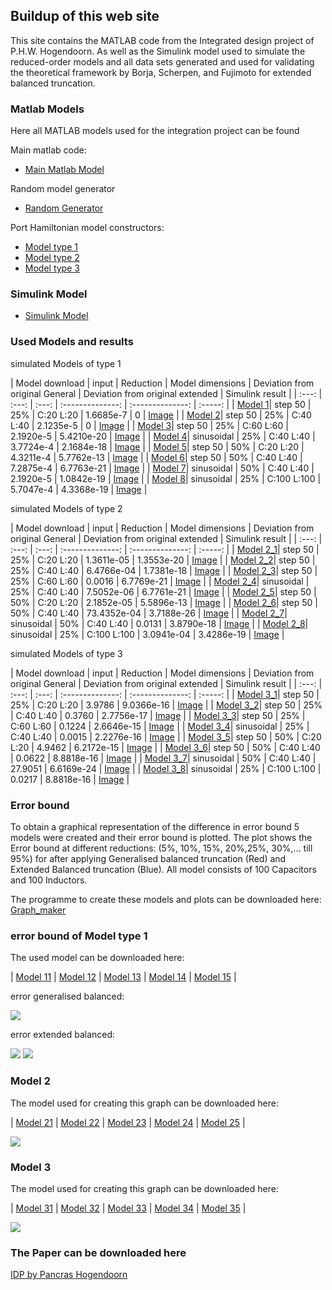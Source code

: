 ## Buildup of this web site

This site contains the MATLAB code from the Integrated design project of P.H.W. Hogendoorn. As well as the Simulink model used to simulate the reduced-order models and all data sets generated and used for validating the theoretical framework by Borja, Scherpen, and Fujimoto for extended balanced truncation.

### Matlab Models

Here all MATLAB models used for the integration project can be found

Main matlab code:
- [Main Matlab Model](https://github.com/PHW-H/IDP_extended_balanced_truncation/raw/main/RLC_system_Pancras_version.m)

Random model generator
- [Random Generator](https://github.com/PHW-H/IDP_extended_balanced_truncation/raw/main/Random_model_generator.m)

Port Hamiltonian model constructors:
- [Model type 1](https://github.com/PHW-H/IDP_extended_balanced_truncation/raw/main/Modeltype41.m)
- [Model type 2](https://github.com/PHW-H/IDP_extended_balanced_truncation/raw/main/Modeltype42.m)
- [Model type 3](https://github.com/PHW-H/IDP_extended_balanced_truncation/raw/main/Modeltype43.m)


### Simulink Model 

- [Simulink Model](balanced_modelreduction_rlc.slx)

### Used Models and results

simulated Models of type 1

| Model download | input | Reduction |  Model dimensions | Deviation from original General | Deviation from original extended | Simulink result |
| :---: | :---: | :---: | :--------------: | :--------------: | :-----: |
| [Model 1](https://github.com/PHW-H/IDP_extended_balanced_truncation/raw/main/Model_1.mat)| step 50 | 25% | C:20 L:20 | 1.6685e-7 | 0 | [Image](https://github.com/PHW-H/IDP_extended_balanced_truncation/raw/main/Model_1.png) |
| [Model 2](https://github.com/PHW-H/IDP_extended_balanced_truncation/raw/main/Model_2.mat)| step 50 | 25% | C:40 L:40 | 2.1235e-5 | 0 | [Image](https://github.com/PHW-H/IDP_extended_balanced_truncation/raw/main/Model_2.png) |
| [Model 3](https://github.com/PHW-H/IDP_extended_balanced_truncation/raw/main/Model_3.mat)| step 50 | 25% | C:60 L:60 | 2.1920e-5 | 5.4210e-20 | [Image](https://github.com/PHW-H/IDP_extended_balanced_truncation/raw/main/Model_3.png) |
| [Model 4](https://github.com/PHW-H/IDP_extended_balanced_truncation/raw/main/Model_4.mat)| sinusoidal | 25% | C:40 L:40 | 3.7724e-4 | 2.1684e-18 | [Image](https://github.com/PHW-H/IDP_extended_balanced_truncation/raw/main/Model_4.png) |
| [Model 5](https://github.com/PHW-H/IDP_extended_balanced_truncation/raw/main/Model_5.mat)| step 50 | 50% | C:20 L:20 | 4.3211e-4 | 5.7762e-13 | [Image](https://github.com/PHW-H/IDP_extended_balanced_truncation/raw/main/Model_5.png) |
| [Model 6](https://github.com/PHW-H/IDP_extended_balanced_truncation/raw/main/Model_6.mat)| step 50 | 50% | C:40 L:40 | 7.2875e-4 | 6.7763e-21 | [Image](https://github.com/PHW-H/IDP_extended_balanced_truncation/raw/main/Model_6.png) |
| [Model 7](https://github.com/PHW-H/IDP_extended_balanced_truncation/raw/main/Model_7.mat)| sinusoidal | 50% | C:40 L:40 | 2.1920e-5 | 1.0842e-19 | [Image](https://github.com/PHW-H/IDP_extended_balanced_truncation/raw/main/Model_7.png) |
| [Model 8](https://github.com/PHW-H/IDP_extended_balanced_truncation/raw/main/Model_8.mat)| sinusoidal | 25% | C:100 L:100 | 5.7047e-4 | 4.3368e-19 | [Image](https://github.com/PHW-H/IDP_extended_balanced_truncation/raw/main/Model_8.png) |

simulated Models of type 2

| Model download | input | Reduction |  Model dimensions | Deviation from original General | Deviation from original extended | Simulink result |
| :---: | :---: | :---: | :--------------: | :--------------: | :-----: |
| [Model 2_1](https://github.com/PHW-H/IDP_extended_balanced_truncation/raw/main/Model_2_1.mat)| step 50 | 25% | C:20 L:20 | 1.3611e-05 | 1.3553e-20 | [Image](https://github.com/PHW-H/IDP_extended_balanced_truncation/raw/main/Model_2_1.png) |
| [Model 2_2](https://github.com/PHW-H/IDP_extended_balanced_truncation/raw/main/Model_2_2.mat)| step 50 | 25% | C:40 L:40 | 6.4766e-04 | 1.7381e-18 | [Image](https://github.com/PHW-H/IDP_extended_balanced_truncation/raw/main/Model_2_2.png) |
| [Model 2_3](https://github.com/PHW-H/IDP_extended_balanced_truncation/raw/main/Model_2_3.mat)| step 50 | 25% | C:60 L:60 | 0.0016 | 6.7769e-21 | [Image](https://github.com/PHW-H/IDP_extended_balanced_truncation/raw/main/Model_2_3.png) |
| [Model 2_4](https://github.com/PHW-H/IDP_extended_balanced_truncation/raw/main/Model_2_4.mat)| sinusoidal | 25% | C:40 L:40 | 7.5052e-06 | 6.7761e-21 | [Image](https://github.com/PHW-H/IDP_extended_balanced_truncation/raw/main/Model_2_4.png) |
| [Model 2_5](https://github.com/PHW-H/IDP_extended_balanced_truncation/raw/main/Model_2_5.mat)| step 50 | 50% | C:20 L:20 | 2.1852e-05 | 5.5896e-13 | [Image](https://github.com/PHW-H/IDP_extended_balanced_truncation/raw/main/Model_2_5.png) |
| [Model 2_6](https://github.com/PHW-H/IDP_extended_balanced_truncation/raw/main/Model_2_6.mat)| step 50 | 50% | C:40 L:40 | 73.4352e-04 | 3.7188e-26 | [Image](https://github.com/PHW-H/IDP_extended_balanced_truncation/raw/main/Model_2_6.png) |
| [Model 2_7](https://github.com/PHW-H/IDP_extended_balanced_truncation/raw/main/Model_2_7.mat)| sinusoidal | 50% | C:40 L:40 | 0.0131 | 3.8790e-18 | [Image](https://github.com/PHW-H/IDP_extended_balanced_truncation/raw/main/Model_2_7.png) |
| [Model 2_8](https://github.com/PHW-H/IDP_extended_balanced_truncation/raw/main/Model_2_8.mat)| sinusoidal | 25% | C:100 L:100 | 3.0941e-04 | 3.4286e-19 | [Image](https://github.com/PHW-H/IDP_extended_balanced_truncation/raw/main/Model_2_8.png) |

simulated Models of type 3

| Model download | input | Reduction |  Model dimensions | Deviation from original General | Deviation from original extended | Simulink result |
| :---: | :---: | :---: | :--------------: | :--------------: | :-----: |
| [Model 3_1](https://github.com/PHW-H/IDP_extended_balanced_truncation/raw/main/Model_3_1.mat)| step 50 | 25% | C:20 L:20 | 3.9786 | 9.0366e-16 | [Image](https://github.com/PHW-H/IDP_extended_balanced_truncation/raw/main/Model_3_1.png) |
| [Model 3_2](https://github.com/PHW-H/IDP_extended_balanced_truncation/raw/main/Model_3_2.mat)| step 50 | 25% | C:40 L:40 | 0.3760 | 2.7756e-17 | [Image](https://github.com/PHW-H/IDP_extended_balanced_truncation/raw/main/Model_3_2.png) |
| [Model 3_3](https://github.com/PHW-H/IDP_extended_balanced_truncation/raw/main/Model_3_3.mat)| step 50 | 25% | C:60 L:60 | 0.1224 | 2.6646e-15 | [Image](https://github.com/PHW-H/IDP_extended_balanced_truncation/raw/main/Model_3_3.png) |
| [Model 3_4](https://github.com/PHW-H/IDP_extended_balanced_truncation/raw/main/Model_3_4.mat)| sinusoidal | 25% | C:40 L:40 | 0.0015 | 2.2276e-16 | [Image](https://github.com/PHW-H/IDP_extended_balanced_truncation/raw/main/Model_3_4.png) |
| [Model 3_5](https://github.com/PHW-H/IDP_extended_balanced_truncation/raw/main/Model_3_5.mat)| step 50 | 50% | C:20 L:20 | 4.9462 | 6.2172e-15 | [Image](https://github.com/PHW-H/IDP_extended_balanced_truncation/raw/main/Model_3_5.png) |
| [Model 3_6](https://github.com/PHW-H/IDP_extended_balanced_truncation/raw/main/Model_3_6.mat)| step 50 | 50% | C:40 L:40 | 0.0622 | 8.8818e-16 | [Image](https://github.com/PHW-H/IDP_extended_balanced_truncation/raw/main/Model_3_6.png) |
| [Model 3_7](https://github.com/PHW-H/IDP_extended_balanced_truncation/raw/main/Model_3_7.mat)| sinusoidal | 50% | C:40 L:40 | 27.9051 | 6.6169e-24 | [Image](https://github.com/PHW-H/IDP_extended_balanced_truncation/raw/main/Model_3_7.png) |
| [Model 3_8](https://github.com/PHW-H/IDP_extended_balanced_truncation/raw/main/Model_3_8.mat)| sinusoidal | 25% | C:100 L:100 | 0.0217 | 8.8818e-16 | [Image](https://github.com/PHW-H/IDP_extended_balanced_truncation/raw/main/Model_3_8.png) |

### Error bound

To obtain a graphical representation of the difference in error bound 5 models were created and their error bound is plotted. The plot shows the Error bound at different reductions: (5%, 10%, 15%, 20%,25%, 30%,... till 95%) for after applying Generalised balanced truncation (Red) and Extended Balanced truncation (Blue). All model consists of 100 Capacitors and 100 Inductors.

The programme to create these models and plots can be downloaded here: [Graph_maker](https://github.com/PHW-H/IDP_extended_balanced_truncation/raw/main/plots_maken.m)

### error bound of Model type 1

The used model can be downloaded here:

| [Model 11](https://github.com/PHW-H/IDP_extended_balanced_truncation/raw/main/Model_11.mat) | [Model 12](https://github.com/PHW-H/IDP_extended_balanced_truncation/raw/main/Model_12.mat) | [Model 13](https://github.com/PHW-H/IDP_extended_balanced_truncation/raw/main/Model_13.mat) | [Model 14](https://github.com/PHW-H/IDP_extended_balanced_truncation/raw/main/Model_14.mat) | [Model 15](https://github.com/PHW-H/IDP_extended_balanced_truncation/raw/main/Model_15.mat) |


error generalised balanced:

<img src="error_type1_general.png">

error extended balanced:

<img src="error_type1_extanded.png">


<img src="model_1_all_error_rb.png">

### Model 2

The model used for creating this graph can be downloaded here:

| [Model 21](https://github.com/PHW-H/IDP_extended_balanced_truncation/raw/main/Model_21.mat) | [Model 22](https://github.com/PHW-H/IDP_extended_balanced_truncation/raw/main/Model_22.mat) | [Model 23](https://github.com/PHW-H/IDP_extended_balanced_truncation/raw/main/Model_23.mat) | [Model 24](https://github.com/PHW-H/IDP_extended_balanced_truncation/raw/main/Model_24.mat) | [Model 25](https://github.com/PHW-H/IDP_extended_balanced_truncation/raw/main/Model_25.mat) |

<img src="model_2_all_error_rb.png">

### Model 3

The model used for creating this graph can be downloaded here:

| [Model 31](https://github.com/PHW-H/IDP_extended_balanced_truncation/raw/main/Model_31.mat) | [Model 32](https://github.com/PHW-H/IDP_extended_balanced_truncation/raw/main/Model_32.mat) | [Model 33](https://github.com/PHW-H/IDP_extended_balanced_truncation/raw/main/Model_33.mat) | [Model 34](https://github.com/PHW-H/IDP_extended_balanced_truncation/raw/main/Model_34.mat) | [Model 35](https://github.com/PHW-H/IDP_extended_balanced_truncation/raw/main/Model_35.mat) |

<img src="model_3_all_error_rb.png">

### The Paper can be downloaded here

[IDP by Pancras Hogendoorn](Reductionoflarge_scaleelectricalmodels.pdf)
